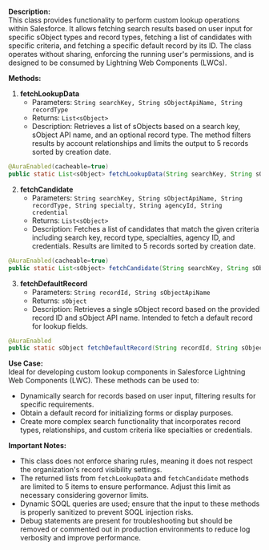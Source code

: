 **Description:**  
This class provides functionality to perform custom lookup operations within Salesforce. It allows fetching search results based on user input for specific sObject types and record types, fetching a list of candidates with specific criteria, and fetching a specific default record by its ID. The class operates without sharing, enforcing the running user's permissions, and is designed to be consumed by Lightning Web Components (LWCs).

**Methods:**  
1. **fetchLookupData**
   - Parameters: `String searchKey, String sObjectApiName, String recordType`
   - Returns: `List<sObject>`
   - Description: Retrieves a list of sObjects based on a search key, sObject API name, and an optional record type. The method filters results by account relationships and limits the output to 5 records sorted by creation date.

```java
@AuraEnabled(cacheable=true)
public static List<sObject> fetchLookupData(String searchKey, String sObjectApiName, String recordType)
```

2. **fetchCandidate**
   - Parameters: `String searchKey, String sObjectApiName, String recordType, String specialty, String agencyId, String credential`
   - Returns: `List<sObject>`
   - Description: Fetches a list of candidates that match the given criteria including search key, record type, specialties, agency ID, and credentials. Results are limited to 5 records sorted by creation date.

```java
@AuraEnabled(cacheable=true)
public static List<sObject> fetchCandidate(String searchKey, String sObjectApiName, String recordType, String specialty, String agencyId, String credential)
```

3. **fetchDefaultRecord**
   - Parameters: `String recordId, String sObjectApiName`
   - Returns: `sObject`
   - Description: Retrieves a single sObject record based on the provided record ID and sObject API name. Intended to fetch a default record for lookup fields.

```java
@AuraEnabled
public static sObject fetchDefaultRecord(String recordId, String sObjectApiName)
```

**Use Case:**  
Ideal for developing custom lookup components in Salesforce Lightning Web Components (LWC). These methods can be used to:
- Dynamically search for records based on user input, filtering results for specific requirements.
- Obtain a default record for initializing forms or display purposes.
- Create more complex search functionality that incorporates record types, relationships, and custom criteria like specialties or credentials.

**Important Notes:**  
- This class does not enforce sharing rules, meaning it does not respect the organization's record visibility settings.
- The returned lists from `fetchLookupData` and `fetchCandidate` methods are limited to 5 items to ensure performance. Adjust this limit as necessary considering governor limits.
- Dynamic SOQL queries are used; ensure that the input to these methods is properly sanitized to prevent SOQL injection risks.
- Debug statements are present for troubleshooting but should be removed or commented out in production environments to reduce log verbosity and improve performance.